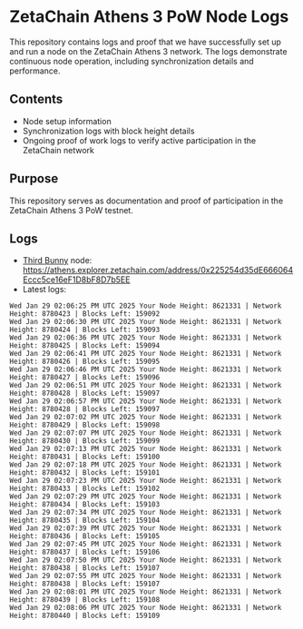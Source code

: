 # ZetaChain Athens 3 PoW Node Logs
This repository contains logs and proof that we have successfully set up and run a node on the ZetaChain Athens 3 network. The logs demonstrate continuous node operation, including synchronization details and performance.

## Contents
- Node setup information
- Synchronization logs with block height details
- Ongoing proof of work logs to verify active participation in the ZetaChain network

## Purpose
This repository serves as documentation and proof of participation in the ZetaChain Athens 3 PoW testnet.

## Logs

- [Third Bunny](https://thirdbunny.xyz/) node: https://athens.explorer.zetachain.com/address/0x225254d35dE666064Eccc5ce16eF1D8bF8D7b5EE
- Latest logs:
```
Wed Jan 29 02:06:25 PM UTC 2025 Your Node Height: 8621331 | Network Height: 8780423 | Blocks Left: 159092
Wed Jan 29 02:06:30 PM UTC 2025 Your Node Height: 8621331 | Network Height: 8780424 | Blocks Left: 159093
Wed Jan 29 02:06:36 PM UTC 2025 Your Node Height: 8621331 | Network Height: 8780425 | Blocks Left: 159094
Wed Jan 29 02:06:41 PM UTC 2025 Your Node Height: 8621331 | Network Height: 8780426 | Blocks Left: 159095
Wed Jan 29 02:06:46 PM UTC 2025 Your Node Height: 8621331 | Network Height: 8780427 | Blocks Left: 159096
Wed Jan 29 02:06:51 PM UTC 2025 Your Node Height: 8621331 | Network Height: 8780428 | Blocks Left: 159097
Wed Jan 29 02:06:57 PM UTC 2025 Your Node Height: 8621331 | Network Height: 8780428 | Blocks Left: 159097
Wed Jan 29 02:07:02 PM UTC 2025 Your Node Height: 8621331 | Network Height: 8780429 | Blocks Left: 159098
Wed Jan 29 02:07:07 PM UTC 2025 Your Node Height: 8621331 | Network Height: 8780430 | Blocks Left: 159099
Wed Jan 29 02:07:13 PM UTC 2025 Your Node Height: 8621331 | Network Height: 8780431 | Blocks Left: 159100
Wed Jan 29 02:07:18 PM UTC 2025 Your Node Height: 8621331 | Network Height: 8780432 | Blocks Left: 159101
Wed Jan 29 02:07:23 PM UTC 2025 Your Node Height: 8621331 | Network Height: 8780433 | Blocks Left: 159102
Wed Jan 29 02:07:29 PM UTC 2025 Your Node Height: 8621331 | Network Height: 8780434 | Blocks Left: 159103
Wed Jan 29 02:07:34 PM UTC 2025 Your Node Height: 8621331 | Network Height: 8780435 | Blocks Left: 159104
Wed Jan 29 02:07:39 PM UTC 2025 Your Node Height: 8621331 | Network Height: 8780436 | Blocks Left: 159105
Wed Jan 29 02:07:45 PM UTC 2025 Your Node Height: 8621331 | Network Height: 8780437 | Blocks Left: 159106
Wed Jan 29 02:07:50 PM UTC 2025 Your Node Height: 8621331 | Network Height: 8780438 | Blocks Left: 159107
Wed Jan 29 02:07:55 PM UTC 2025 Your Node Height: 8621331 | Network Height: 8780438 | Blocks Left: 159107
Wed Jan 29 02:08:01 PM UTC 2025 Your Node Height: 8621331 | Network Height: 8780439 | Blocks Left: 159108
Wed Jan 29 02:08:06 PM UTC 2025 Your Node Height: 8621331 | Network Height: 8780440 | Blocks Left: 159109
```

